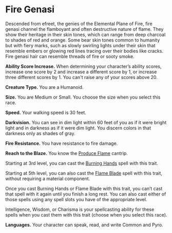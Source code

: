 # Fire Genasi
Descended from efreet, the genies of the Elemental Plane of Fire, fire genasi channel the flamboyant and often destructive nature of flame. They show their heritage in their skin tones, which can range from deep charcoal to shades of red and orange. Some bear skin tones common to humanity but with fiery marks, such as slowly swirling lights under their skin that resemble embers or glowing red lines tracing over their bodies like cracks. Fire genasi hair can resemble threads of fire or sooty smoke.

**Ability Score Increase.** When determining your character’s ability scores, increase one score by 2 and increase a different score by 1, or increase three different scores by 1. You can't raise any of your scores above 20.

**Creature Type.** You are a Humanoid.

**Size.** You are Medium or Small. You choose the size when you select this race.

**Speed.** Your walking speed is 30 feet.

**Darkvision.** You can see in dim light within 60 feet of you as if it were bright light and in darkness as if it were dim light. You discern colors in that darkness only as shades of gray.

**Fire Resistance.** You have resistance to fire damage.

**Reach to the Blaze.** You know the [Produce Flame](../../Magic/Spells/produce-flame.md) cantrip. 

Starting at 3rd level, you can cast the [Burning Hands](../../Magic/Spells/burning-hands.md) spell with this trait.

Starting at 5th level, you can also cast the [Flame Blade](../../Magic/Spells/flame-blade.md) spell with this trait, without requiring a material component. 

Once you cast Burning Hands or Flame Blade with this trait, you can’t cast that spell with it again until you finish a long rest. You can also cast either of those spells using any spell slots you have of the appropriate level.

Intelligence, Wisdom, or Charisma is your spellcasting ability for these spells when you cast them with this trait (choose when you select this race).

**Languages.** Your character can speak, read, and write Common and Pyro.
